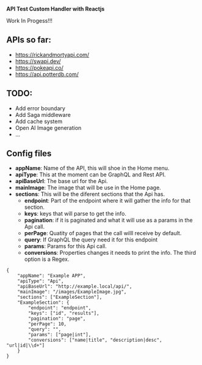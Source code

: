 **API Test Custom Handler with Reactjs**

Work In Progess!!!

## APIs so far:

-   https://rickandmortyapi.com/
-   https://swapi.dev/
-   https://pokeapi.co/
-   https://api.potterdb.com/

## TODO:

-   Add error boundary
-   Add Saga middleware
-   Add cache system
-   Open AI Image generation
-   ...

## Config files

-   **appName**: Name of the API, this will shoe in the Home menu.
-   **apiType**: This at the moment can be GraphQL and Rest API.
-   **apiBaseUrl**: The base url for the Api.
-   **mainImage**: The image that will be use in the Home page.
-   **sections**: This will be the diferent sections that the Api has.
    -   **endpoint**: Part of the endpoint where it will gather the info for that section.
    -   **keys**: keys that will parse to get the info.
    -   **pagination**: if it is paginated and what it will use as a params in the Api call.
    -   **perPage**: Quatity of pages that the call willl receive by default.
    -   **query**: If GraphQL the query need it for this endpoint
    -   **params**: Params for this Api call.
    -   **conversions**: Properties changes it needs to print the info. The third option is a Regex.

```
{
    "appName": "Example APP",
    "apiType": "Api",
    "apiBaseUrl": "http://example.local/api/",
    "mainImage": "/images/ExampleImage.jpg",
    "sections": ["ExampleSection"],
    "ExampleSection": {
        "endpoint": "endpoint",
        "keys": ["id", "results"],
        "pagination": "page",
        "perPage": 10,
        "query": "",
        "params": ["page|int"],
        "conversions": ["name|title", "description|desc", "url|id|\\d+"]
    }
}
```
